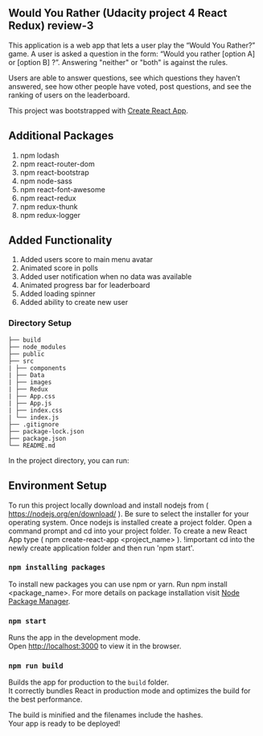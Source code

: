 ## Would You Rather (Udacity project 4 React Redux) review-3

This application is a web app that lets a user play the “Would You Rather?” game. A user is asked a question in the form: “Would you rather [option A] or [option B] ?”. Answering "neither" or "both" is against the rules.

Users are able to answer questions, see which questions they haven’t answered, see how other people have voted, post questions, and see the ranking of users on the leaderboard.

This project was bootstrapped with [Create React App](https://github.com/facebook/create-react-app).

## Additional Packages

1. npm lodash
2. npm react-router-dom
3. npm react-bootstrap
4. npm node-sass
5. npm react-font-awesome
6. npm react-redux
7. npm redux-thunk
8. npm redux-logger

## Added Functionality

1. Added users score to main menu avatar
2. Animated score in polls
3. Added user notification when no data was available
4. Animated progress bar for leaderboard
5. Added loading spinner
6. Added ability to create new user

### Directory Setup

```
├── build
├── node_modules
├── public
├── src
| ├── components
| ├── Data
| ├── images
| ├── Redux
| ├── App.css
| ├── App.js
| ├── index.css
| └── index.js
├── .gitignore
├── package-lock.json
├── package.json
└── README.md
```

In the project directory, you can run:

## Environment Setup

To run this project locally download and install nodejs from ( https://nodejs.org/en/download/ ).
Be sure to select the installer for your operating system.
Once nodejs is installed create a project folder.
Open a command prompt and cd into your project folder.
To create a new React App type ( npm create-react-app <project_name> ).
!important cd into the newly create application folder and then run 'npm start'.

### `npm installing packages`

To install new packages you can use npm or yarn. Run npm install <package_name>.
For more details on package installation visit [Node Package Manager](https://www.tutorialsteacher.com/nodejs/what-is-node-package-manager).

### `npm start`

Runs the app in the development mode.<br />
Open [http://localhost:3000](http://localhost:3000) to view it in the browser.

### `npm run build`

Builds the app for production to the `build` folder.<br />
It correctly bundles React in production mode and optimizes the build for the best performance.

The build is minified and the filenames include the hashes.<br />
Your app is ready to be deployed!
